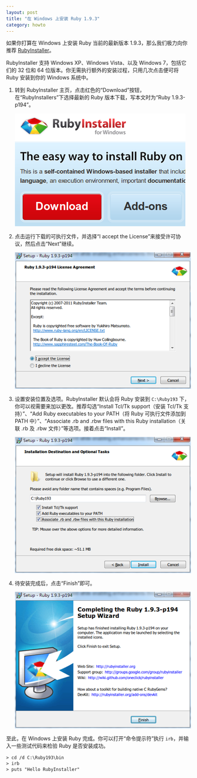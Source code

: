 ```yaml
---
layout: post
title: "在 Windows 上安装 Ruby 1.9.3"
category: howto
---
```


如果你打算在 Windows 上安装 Ruby 当前的最新版本
1.9.3，那么我们极力向你推荐 [RubyInstaller][i]。

RubyInstaller 支持 Windows XP、Windows Vista、以及 Windows 7，包括它们的 32
位和 64 位版本。你无需执行额外的安装过程，只用几次点击便可将 Ruby 安装到你的
Windows 系统中。

1. 转到 RubyInstaller
   主页，点击红色的“Download”按钮，在“RubyInstallers”下选择最新的 Ruby
   版本下载，写本文时为“Ruby 1.9.3-p194”。

   ![RubyInstaller](/images/rb-installer-1.png)

2. 点击运行下载的可执行文件，并选择“I accept the
   License”来接受许可协议，然后点击“Next”继续。

   ![RubyInstaller](/images/rb-installer-2.png)

3. 设置安装位置及选项。RubyInstaller 默认会将 Ruby 安装到 `C:\Ruby193`
   下，你可以视需要来加以更改。推荐勾选“Install Tcl/Tk support（安装 Tcl/Tk
   支持）”、“Add Ruby executables to your PATH（将 Ruby 可执行文件添加到 PATH
   中）”、“Associate .rb and .rbw files with this Ruby installation（关联 .rb
   及 .rbw 文件）”等选项。接着点击“Install”。

   ![RubyInstaller](/images/rb-installer-3.png)

4. 待安装完成后，点击“Finish”即可。

   ![RubyInstaller](/images/rb-installer-4.png)

至此，在 Windows 上安装 Ruby 完成。你可以打开“命令提示符”执行
`irb`，并输入一些测试代码来检验 Ruby 是否安装成功。

    > cd /d C:\Ruby193\bin
    > irb
    > puts "Hello RubyInstaller"

[i]: http://rubyinstaller.org
